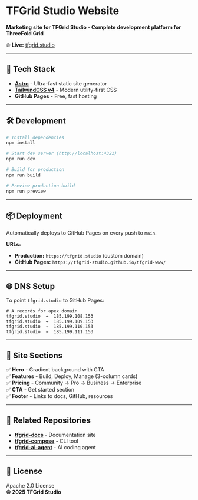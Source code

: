 # TFGrid Studio Website

**Marketing site for TFGrid Studio - Complete development platform for ThreeFold Grid**

🌐 **Live:** [tfgrid.studio](https://tfgrid.studio)

---

## 🚀 Tech Stack

- **[Astro](https://astro.build)** - Ultra-fast static site generator
- **[TailwindCSS v4](https://tailwindcss.com)** - Modern utility-first CSS
- **GitHub Pages** - Free, fast hosting

---

## 🛠️ Development

```bash
# Install dependencies
npm install

# Start dev server (http://localhost:4321)
npm run dev

# Build for production
npm run build

# Preview production build
npm run preview
```

---

## 📦 Deployment

Automatically deploys to GitHub Pages on every push to `main`.

**URLs:**
- **Production:** `https://tfgrid.studio` (custom domain)
- **GitHub Pages:** `https://tfgrid-studio.github.io/tfgrid-www/`

---

## 🌐 DNS Setup

To point `tfgrid.studio` to GitHub Pages:

```
# A records for apex domain
tfgrid.studio  →  185.199.108.153
tfgrid.studio  →  185.199.109.153  
tfgrid.studio  →  185.199.110.153
tfgrid.studio  →  185.199.111.153
```

---

## 📄 Site Sections

✅ **Hero** - Gradient background with CTA  
✅ **Features** - Build, Deploy, Manage (3-column cards)  
✅ **Pricing** - Community → Pro → Business → Enterprise  
✅ **CTA** - Get started section  
✅ **Footer** - Links to docs, GitHub, resources  

---

## 🔗 Related Repositories

- **[tfgrid-docs](https://github.com/tfgrid-studio/tfgrid-docs)** - Documentation site
- **[tfgrid-compose](https://github.com/tfgrid-studio/tfgrid-compose)** - CLI tool
- **[tfgrid-ai-agent](https://github.com/tfgrid-studio/tfgrid-ai-agent)** - AI coding agent

---

## 📝 License

Apache 2.0 License  
**© 2025 TFGrid Studio**
